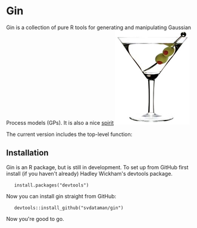 # Gin

Gin is a collection of pure R tools for generating and manipulating Gaussian Process models (GPs). 
It is also a nice [spirit](https://en.wikipedia.org/wiki/Gin)
![gin](/figs/Martini_2.jpg)

The current version includes the top-level function:

## Installation

Gin is an R package, but is still in development. To set up from GitHub first install (if you haven't already) Hadley Wickham's devtools package.
```
   install.packages("devtools")
```
Now you can install gin straight from GitHub:
```
   devtools::install_github("svdataman/gin")
```
Now you're good to go.

